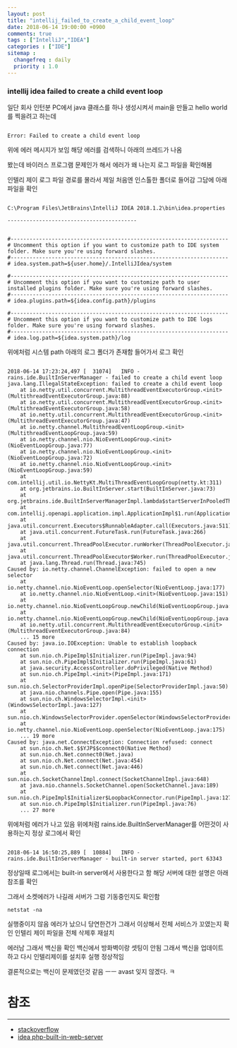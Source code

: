 ```yaml
---
layout: post
title: "intellij_failed_to_create_a_child_event_loop"
date: 2018-06-14 19:00:00 +0900
comments: true
tags : ["IntelliJ","IDEA"]
categories : ["IDE"]
sitemap :
  changefreq : daily
  priority : 1.0
---
```


### intellij idea failed to create a child event loop

일단 회사 인턴분 PC에서 java 클래스를 하나 생성시켜서 main을 만들고 hello world를 찍을려고 하는데

```

Error: Failed to create a child event loop

```

위에 에러 메시지가 보임 해당 에러를 검색하니 아래의 쓰레드가 나옴

봤는데 바이러스 프로그램 문제인가 해서 에러가 왜 나는지 로그 파일을 확인해봄 

인텔리 제이 로그 파일 경로를 몰라서 제일 처음엔 인스톨한 폴더로 들어감 그담에 아래 파일을 확인

```

C:\Program Files\JetBrains\IntelliJ IDEA 2018.1.2\bin\idea.properties

-----------------------------------------


#---------------------------------------------------------------------
# Uncomment this option if you want to customize path to IDE system folder. Make sure you're using forward slashes.
#---------------------------------------------------------------------
# idea.system.path=${user.home}/.IntelliJIdea/system

#---------------------------------------------------------------------
# Uncomment this option if you want to customize path to user installed plugins folder. Make sure you're using forward slashes.
#---------------------------------------------------------------------
# idea.plugins.path=${idea.config.path}/plugins

#---------------------------------------------------------------------
# Uncomment this option if you want to customize path to IDE logs folder. Make sure you're using forward slashes.
#---------------------------------------------------------------------
# idea.log.path=${idea.system.path}/log

```

위에처럼 시스템 path 아래의 로그 폴더가 존재함 들어가서 로그 확인

```

2018-06-14 17:23:24,497 [  31074]   INFO - rains.ide.BuiltInServerManager - failed to create a child event loop 
java.lang.IllegalStateException: failed to create a child event loop
	at io.netty.util.concurrent.MultithreadEventExecutorGroup.<init>(MultithreadEventExecutorGroup.java:88)
	at io.netty.util.concurrent.MultithreadEventExecutorGroup.<init>(MultithreadEventExecutorGroup.java:58)
	at io.netty.util.concurrent.MultithreadEventExecutorGroup.<init>(MultithreadEventExecutorGroup.java:47)
	at io.netty.channel.MultithreadEventLoopGroup.<init>(MultithreadEventLoopGroup.java:59)
	at io.netty.channel.nio.NioEventLoopGroup.<init>(NioEventLoopGroup.java:77)
	at io.netty.channel.nio.NioEventLoopGroup.<init>(NioEventLoopGroup.java:72)
	at io.netty.channel.nio.NioEventLoopGroup.<init>(NioEventLoopGroup.java:59)
	at com.intellij.util.io.NettyKt.MultiThreadEventLoopGroup(netty.kt:311)
	at org.jetbrains.io.BuiltInServer.start(BuiltInServer.java:73)
	at org.jetbrains.ide.BuiltInServerManagerImpl.lambda$startServerInPooledThread$0(BuiltInServerManagerImpl.java:101)
	at com.intellij.openapi.application.impl.ApplicationImpl$1.run(ApplicationImpl.java:310)
	at java.util.concurrent.Executors$RunnableAdapter.call(Executors.java:511)
	at java.util.concurrent.FutureTask.run(FutureTask.java:266)
	at java.util.concurrent.ThreadPoolExecutor.runWorker(ThreadPoolExecutor.java:1142)
	at java.util.concurrent.ThreadPoolExecutor$Worker.run(ThreadPoolExecutor.java:617)
	at java.lang.Thread.run(Thread.java:745)
Caused by: io.netty.channel.ChannelException: failed to open a new selector
	at io.netty.channel.nio.NioEventLoop.openSelector(NioEventLoop.java:177)
	at io.netty.channel.nio.NioEventLoop.<init>(NioEventLoop.java:151)
	at io.netty.channel.nio.NioEventLoopGroup.newChild(NioEventLoopGroup.java:127)
	at io.netty.channel.nio.NioEventLoopGroup.newChild(NioEventLoopGroup.java:36)
	at io.netty.util.concurrent.MultithreadEventExecutorGroup.<init>(MultithreadEventExecutorGroup.java:84)
	... 15 more
Caused by: java.io.IOException: Unable to establish loopback connection
	at sun.nio.ch.PipeImpl$Initializer.run(PipeImpl.java:94)
	at sun.nio.ch.PipeImpl$Initializer.run(PipeImpl.java:61)
	at java.security.AccessController.doPrivileged(Native Method)
	at sun.nio.ch.PipeImpl.<init>(PipeImpl.java:171)
	at sun.nio.ch.SelectorProviderImpl.openPipe(SelectorProviderImpl.java:50)
	at java.nio.channels.Pipe.open(Pipe.java:155)
	at sun.nio.ch.WindowsSelectorImpl.<init>(WindowsSelectorImpl.java:127)
	at sun.nio.ch.WindowsSelectorProvider.openSelector(WindowsSelectorProvider.java:44)
	at io.netty.channel.nio.NioEventLoop.openSelector(NioEventLoop.java:175)
	... 19 more
Caused by: java.net.ConnectException: Connection refused: connect
	at sun.nio.ch.Net.$$YJP$$connect0(Native Method)
	at sun.nio.ch.Net.connect0(Net.java)
	at sun.nio.ch.Net.connect(Net.java:454)
	at sun.nio.ch.Net.connect(Net.java:446)
	at sun.nio.ch.SocketChannelImpl.connect(SocketChannelImpl.java:648)
	at java.nio.channels.SocketChannel.open(SocketChannel.java:189)
	at sun.nio.ch.PipeImpl$Initializer$LoopbackConnector.run(PipeImpl.java:127)
	at sun.nio.ch.PipeImpl$Initializer.run(PipeImpl.java:76)
	... 27 more

```

위에처럼 에러가 나고 있음 위에처럼 rains.ide.BuiltInServerManager를 어떤것이 사용하는지 정상 로그에서 확인

```

2018-06-14 16:50:25,889 [  10884]   INFO - rains.ide.BuiltInServerManager - built-in server started, port 63343 

```

정상일때 로그에서는 built-in server에서 사용한다고 함 해당 서버에 대한 설명은 아래 참조를 확인

그래서 소켓에러가 나길래 서버가 그럼 기동중인지도 확인함 

``` 
netstat -na 

```

실행중이지 않음 에러가 났으니 당연한건가 그래서 이상해서 전체 서비스가 꼬였는지 확인 인텔리 제이 파일을 전체 삭제후 재설치

에러남 그래서 백신을 확인 백신에서 방화벽이랑 셋팅이 안됨 그래서 백신을 업데이트 하고 다시 인텔리제이를 설치후 실행 정상적임

결론적으로는 백신이 문제였던것 같음 ㅡㅡ avast 잊지 않겠다. ㅋ


# 참조 
-----
* [stackoverflow](https://stackoverflow.com/questions/27506788/failed-to-create-a-child-event-loop?utm_medium=organic&utm_source=google_rich_qa&utm_campaign=google_rich_qa)
* [idea php-built-in-web-server](https://www.jetbrains.com/help/idea/php-built-in-web-server.html)
